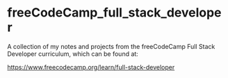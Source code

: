 # freeCodeCamp_full_stack_developer

A collection of my notes and projects from the freeCodeCamp Full Stack Developer curriculum, which can be found at:

<https://www.freecodecamp.org/learn/full-stack-developer>
